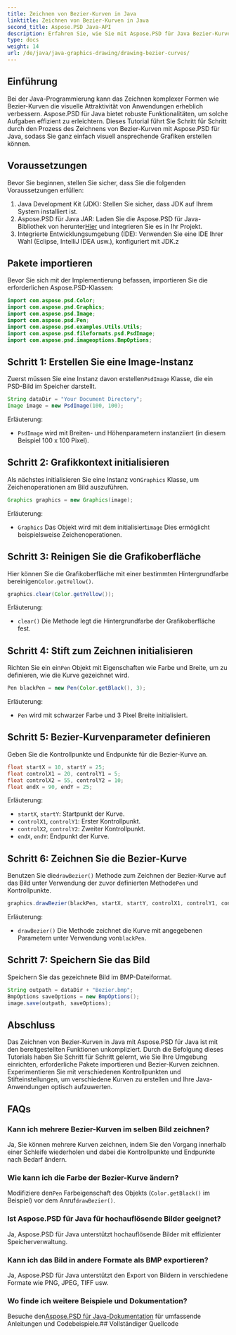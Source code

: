 ```yaml
---
title: Zeichnen von Bezier-Kurven in Java
linktitle: Zeichnen von Bezier-Kurven in Java
second_title: Aspose.PSD Java-API
description: Erfahren Sie, wie Sie mit Aspose.PSD für Java Bezier-Kurven in Java zeichnen. Folgen Sie unserer Schritt-für-Schritt-Anleitung mit Codebeispielen.
type: docs
weight: 14
url: /de/java/java-graphics-drawing/drawing-bezier-curves/
---
```

## Einführung
Bei der Java-Programmierung kann das Zeichnen komplexer Formen wie Bezier-Kurven die visuelle Attraktivität von Anwendungen erheblich verbessern. Aspose.PSD für Java bietet robuste Funktionalitäten, um solche Aufgaben effizient zu erleichtern. Dieses Tutorial führt Sie Schritt für Schritt durch den Prozess des Zeichnens von Bezier-Kurven mit Aspose.PSD für Java, sodass Sie ganz einfach visuell ansprechende Grafiken erstellen können.
## Voraussetzungen
Bevor Sie beginnen, stellen Sie sicher, dass Sie die folgenden Voraussetzungen erfüllen:
1. Java Development Kit (JDK): Stellen Sie sicher, dass JDK auf Ihrem System installiert ist.
2.  Aspose.PSD für Java JAR: Laden Sie die Aspose.PSD für Java-Bibliothek von herunter[Hier](https://releases.aspose.com/psd/java/) und integrieren Sie es in Ihr Projekt.
3. Integrierte Entwicklungsumgebung (IDE): Verwenden Sie eine IDE Ihrer Wahl (Eclipse, IntelliJ IDEA usw.), konfiguriert mit JDK.z
## Pakete importieren
Bevor Sie sich mit der Implementierung befassen, importieren Sie die erforderlichen Aspose.PSD-Klassen:
```java
import com.aspose.psd.Color;
import com.aspose.psd.Graphics;
import com.aspose.psd.Image;
import com.aspose.psd.Pen;
import com.aspose.psd.examples.Utils.Utils;
import com.aspose.psd.fileformats.psd.PsdImage;
import com.aspose.psd.imageoptions.BmpOptions;
```
## Schritt 1: Erstellen Sie eine Image-Instanz
 Zuerst müssen Sie eine Instanz davon erstellen`PsdImage` Klasse, die ein PSD-Bild im Speicher darstellt.
```java
String dataDir = "Your Document Directory";
Image image = new PsdImage(100, 100);
```
Erläuterung:
- `PsdImage` wird mit Breiten- und Höhenparametern instanziiert (in diesem Beispiel 100 x 100 Pixel).
## Schritt 2: Grafikkontext initialisieren
 Als nächstes initialisieren Sie eine Instanz von`Graphics` Klasse, um Zeichenoperationen am Bild auszuführen.
```java
Graphics graphics = new Graphics(image);
```
Erläuterung:
- `Graphics` Das Objekt wird mit dem initialisiert`image` Dies ermöglicht beispielsweise Zeichenoperationen.
## Schritt 3: Reinigen Sie die Grafikoberfläche
Hier können Sie die Grafikoberfläche mit einer bestimmten Hintergrundfarbe bereinigen`Color.getYellow()`.
```java
graphics.clear(Color.getYellow());
```
Erläuterung:
- `clear()` Die Methode legt die Hintergrundfarbe der Grafikoberfläche fest.
## Schritt 4: Stift zum Zeichnen initialisieren
 Richten Sie ein ein`Pen` Objekt mit Eigenschaften wie Farbe und Breite, um zu definieren, wie die Kurve gezeichnet wird.
```java
Pen blackPen = new Pen(Color.getBlack(), 3);
```
Erläuterung:
- `Pen` wird mit schwarzer Farbe und 3 Pixel Breite initialisiert.
## Schritt 5: Bezier-Kurvenparameter definieren
Geben Sie die Kontrollpunkte und Endpunkte für die Bezier-Kurve an.
```java
float startX = 10, startY = 25;
float controlX1 = 20, controlY1 = 5;
float controlX2 = 55, controlY2 = 10;
float endX = 90, endY = 25;
```
Erläuterung:
- `startX`, `startY`: Startpunkt der Kurve.
- `controlX1`, `controlY1`: Erster Kontrollpunkt.
- `controlX2`, `controlY2`: Zweiter Kontrollpunkt.
- `endX`, `endY`: Endpunkt der Kurve.
## Schritt 6: Zeichnen Sie die Bezier-Kurve
 Benutzen Sie die`drawBezier()` Methode zum Zeichnen der Bezier-Kurve auf das Bild unter Verwendung der zuvor definierten Methode`Pen` und Kontrollpunkte.
```java
graphics.drawBezier(blackPen, startX, startY, controlX1, controlY1, controlX2, controlY2, endX, endY);
```
Erläuterung:
- `drawBezier()` Die Methode zeichnet die Kurve mit angegebenen Parametern unter Verwendung von`blackPen`.
## Schritt 7: Speichern Sie das Bild
Speichern Sie das gezeichnete Bild im BMP-Dateiformat.
```java
String outpath = dataDir + "Bezier.bmp";
BmpOptions saveOptions = new BmpOptions();
image.save(outpath, saveOptions);
```
## Abschluss
Das Zeichnen von Bezier-Kurven in Java mit Aspose.PSD für Java ist mit den bereitgestellten Funktionen unkompliziert. Durch die Befolgung dieses Tutorials haben Sie Schritt für Schritt gelernt, wie Sie Ihre Umgebung einrichten, erforderliche Pakete importieren und Bezier-Kurven zeichnen. Experimentieren Sie mit verschiedenen Kontrollpunkten und Stifteinstellungen, um verschiedene Kurven zu erstellen und Ihre Java-Anwendungen optisch aufzuwerten.
## FAQs
### Kann ich mehrere Bezier-Kurven im selben Bild zeichnen?
Ja, Sie können mehrere Kurven zeichnen, indem Sie den Vorgang innerhalb einer Schleife wiederholen und dabei die Kontrollpunkte und Endpunkte nach Bedarf ändern.
### Wie kann ich die Farbe der Bezier-Kurve ändern?
 Modifiziere den`Pen` Farbeigenschaft des Objekts (`Color.getBlack()` im Beispiel) vor dem Anruf`drawBezier()`.
### Ist Aspose.PSD für Java für hochauflösende Bilder geeignet?
Ja, Aspose.PSD für Java unterstützt hochauflösende Bilder mit effizienter Speicherverwaltung.
### Kann ich das Bild in andere Formate als BMP exportieren?
Ja, Aspose.PSD für Java unterstützt den Export von Bildern in verschiedene Formate wie PNG, JPEG, TIFF usw.
### Wo finde ich weitere Beispiele und Dokumentation?
 Besuche den[Aspose.PSD für Java-Dokumentation](https://reference.aspose.com/psd/java/) für umfassende Anleitungen und Codebeispiele.## Vollständiger Quellcode